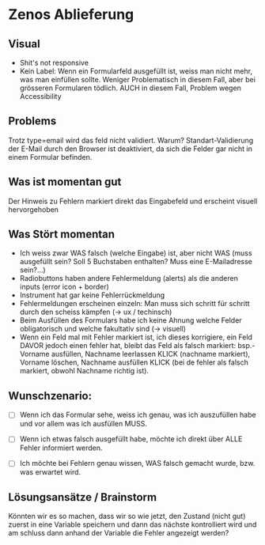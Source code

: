# Zenos Ablieferung

## Visual
- Shit's not responsive
- Kein Label: Wenn ein Formularfeld ausgefüllt ist, weiss man nicht mehr, was man einfüllen sollte. Weniger Problematisch in diesem Fall, aber bei grösseren Formularen tödlich. AUCH in diesem Fall, Problem wegen Accessibility

## Problems

Trotz type=email wird das feld nicht validiert. Warum?
Standart-Validierung der E-Mail durch den Browser ist deaktiviert, da sich die Felder gar nicht in einem Formular befinden.


## Was ist momentan gut

Der Hinweis zu Fehlern markiert direkt das Eingabefeld und erscheint visuell hervorgehoben

## Was Stört momentan

- Ich weiss zwar WAS falsch (welche Eingabe) ist, aber nicht WAS (muss ausgefüllt sein? Soll 5 Buchstaben enthalten? Muss eine E-Mailadresse sein?...) 
- Radiobuttons haben andere Fehlermeldung (alerts) als die anderen inputs (error icon + border)
- Instrument hat gar keine Fehlerrückmeldung
- Fehlermeldungen erscheinen einzeln: Man muss sich schritt für schritt durch den scheiss kämpfen (-> ux / techinsch)
- Beim Ausfüllen des Formulars habe ich keine Ahnung welche Felder obligatorisch und welche fakultativ sind (-> visuell)
- Wenn ein Feld mal mit Fehler markiert ist, ich dieses korrigiere, ein Feld DAVOR jedoch einen fehler hat, bleibt das Feld als falsch markiert: bsp.- Vorname ausfüllen, Nachname leerlassen KLICK (nachname markiert), Vorname löschen, Nachname ausfüllen KLICK (bei de fehler als falsch markiert, obwohl Nachname richtig ist).


## Wunschzenario: 
- [ ] Wenn ich das Formular sehe, weiss ich genau, was ich auszufüllen habe und vor allem was ich ausfüllen MUSS.
- [ ] Wenn ich etwas falsch ausgefüllt habe, möchte ich direkt über ALLE Fehler informiert werden.
- [ ] Ich möchte bei Fehlern genau wissen, WAS falsch gemacht wurde, bzw. was erwartet wird.


## Lösungsansätze / Brainstorm

Könnten wir es so machen, dass wir so wie jetzt, den Zustand (nicht gut) zuerst in eine Variable speichern und dann das nächste kontrolliert wird und am schluss dann anhand der Variable die Fehler angezeigt werden?



